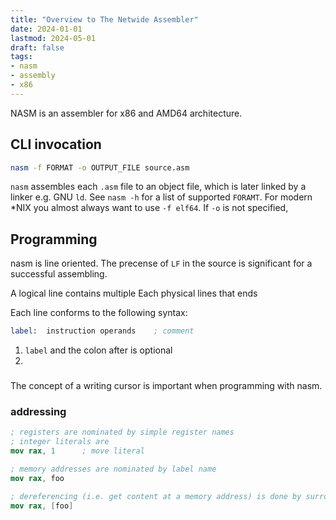 ```yaml
---
title: "Overview to The Netwide Assembler"
date: 2024-01-01
lastmod: 2024-05-01
draft: false
tags:
- nasm
- assembly
- x86
---
```


NASM is an assembler for x86 and AMD64 architecture.

## CLI invocation

```sh
nasm -f FORMAT -o OUTPUT_FILE source.asm
```

`nasm` assembles each `.asm` file to an object file, which is later linked by a linker e.g. GNU `ld`.
See `nasm -h` for a list of supported `FORAMT`. For modern *NIX you almost always want to use `-f elf64`.
If `-o` is not specified,

## Programming

nasm is line oriented. The precense of `LF` in the source is significant for a successful assembling.

A logical line contains multiple
Each physical lines that ends 

Each line conforms to the following syntax:

```asm
label:  instruction operands    ; comment
```

1. `label` and the colon after is optional
2. 

###

The concept of a writing cursor is important when programming with nasm.

### addressing

```nasm
; registers are nominated by simple register names
; integer literals are 
mov rax, 1      ; move literal

; memory addresses are nominated by label name
mov rax, foo

; dereferencing (i.e. get content at a memory address) is done by surround address with a pair of []
mov rax, [foo]
